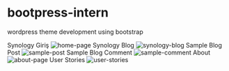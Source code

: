 # bootpress-intern
wordpress theme development using bootstrap

Synology Giriş
![home-page](https://user-images.githubusercontent.com/42061252/43635565-23acde26-9718-11e8-8934-ae1e21f1e60d.jpg)
Synology Blog
![synology-blog](https://user-images.githubusercontent.com/42061252/43635726-9cd2e2aa-9718-11e8-9e2b-cb6460e4dcaa.jpg)
Sample Blog Post
![sample-post](https://user-images.githubusercontent.com/42061252/43635868-1c66a6a0-9719-11e8-93d5-c4da699c625b.jpg)
Sample Blog Comment
![sample-comment](https://user-images.githubusercontent.com/42061252/43636019-93324e42-9719-11e8-818a-3c2d8f2534cd.png)
About
![about-page](https://user-images.githubusercontent.com/42061252/43636124-e124cf58-9719-11e8-9dc0-cf18dde114ba.png)
User Stories
![user-stories](https://user-images.githubusercontent.com/42061252/43636203-0e887a3a-971a-11e8-9d4b-1a4790167e16.png)

